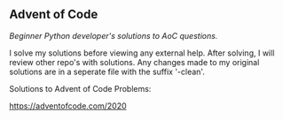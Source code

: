 ## **Advent of Code**

_Beginner Python developer's solutions to AoC questions._ 

I solve my solutions before viewing any external help. After solving, I will review other repo's with solutions. Any changes made to my original solutions are in a seperate file with the suffix '-clean'. 

Solutions to Advent of Code Problems:

https://adventofcode.com/2020
